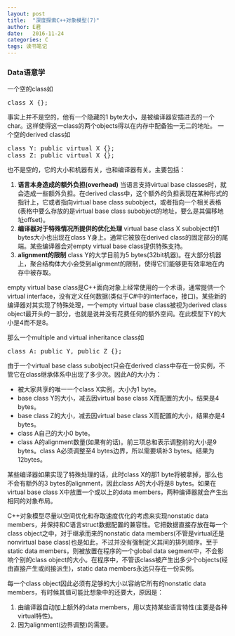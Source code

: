 ```yaml
---
layout: post
title:  "深度探索C++对象模型(7)"
author: E君
date:   2016-11-24
categories: C
tags: 读书笔记
---
```


### Data语意学 ###

一个空的class如
<pre>
class X {};
</pre>
事实上并不是空的，他有一个隐藏的1 byte大小，是被编译器安插进去的一个char。这样使得这一class的两个objects得以在内存中配备独一无二的地址。
一个空的derived class如
<pre>
class Y: public virtual X {};
class Z: public virtual X {};
</pre>
也不是空的，它的大小和机器有关，也和编译器有关。主要包括：

1. **语言本身造成的额外负担(overhead)** 当语言支持virtual base classes时，就会造成一些额外负担。在derived class中，这个额外的负担表现在某种形式的指针上，它或者指向virtual base class subobject，或者指向一个相关表格(表格中要么存放的是virtual base class subobject的地址，要么是其偏移地址offset)。
2. **编译器对于特殊情况所提供的优化处理** virtual base class X subobject的1 bytes大小也出现在class Y身上。通常它被放在derived class的固定部分的尾端。某些编译器会对empty virtual base class提供特殊支持。
3. **alignment的限制** class Y的大学目前为5 bytes(32bit机器)。在大部分机器上，聚合结构体大小会受到alignment的限制，使得它们能够更有效率地在内存中被存取。

empty virtual base class是C++面向对象上经常使用的一个术语，通常提供一个virtual interface，没有定义任何数据(类似于C#中的interface，接口)。某些新的编译器对其实现了特殊处理，一个empty virtual base class被视为derived class object最开头的一部分，也就是说并没有花费任何的额外空间。在此模型下Y的大小是4而不是8。

那么一个multiple and virtual inheritance class如
<pre>
class A: public Y, public Z {};
</pre>
由于一个virtual base class subobject只会在derived class中存在一份实例，不管它在class继承体系中出现了多少次。因此A的大小为：

- 被大家共享的唯一一个class X实例，大小为1 byte。
- base class Y的大小，减去因virtual base class X而配置的大小，结果是4 bytes。
- base class Z的大小，减去因virtual base class X而配置的大小，结果亦是4 bytes。
- class A自己的大小0 byte。
- class A的alignment数量(如果有的话)。前三项总和表示调整前的大小是9 bytes。class A必须调整至4 bytes边界，所以需要填补3 bytes。结果为12bytes。

某些编译器如果实现了特殊处理的话，此时class X的那1 byte将被拿掉，那么也不会有额外的3 bytes的alignment，因此class A的大小将是8 bytes。如果在virtual base class X中放置一个或以上的data members，两种编译器就会产生出相同的对象布局。

C++对象模型尽量以空间优化和存取速度优化的考虑来实现nonstatic data members，并保持和C语言struct数据配置的兼容性。它把数据直接存放在每一个class object之中，对于继承而来的nonstatic data members(不管是virtual还是nonvirtual base class)也是如此，不过并没有强制定义其间的排列顺序。至于static data members，则被放置在程序的一个global data segment中，不会影响个别的class object的大小。在程序中，不管该class被产生出多少个objects(经由直接产生或间接派生)，static data members永远只存在一份实例。

每一个class object因此必须有足够的大小以容纳它所有的nonstatic data members，有时候其值可能比想象中的还要大，原因是：

1. 由编译器自动加上额外的data members，用以支持某些语言特性(主要是各种virtual特性)。
2. 因为alignment(边界调整)的需要。
